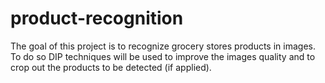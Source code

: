 # product-recognition
The goal of this project is to recognize grocery stores products in images. To do so DIP techniques will be used to improve the images quality and to crop out the products to be detected (if applied).
